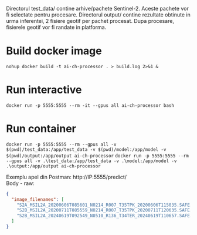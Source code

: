 Directorul test_data/ contine arhive/pachete Sentinel-2. Aceste pachete vor fi selectate pentru procesare.
Directorul output/ contine rezultate obtinute in urma inferentei, 2 fisiere geotif per pachet procesat. Dupa procesare, fisierele geotif vor fi randate in platforma.

# Build docker image
```nohup docker build -t ai-ch-processor . > build.log 2>&1 &```

# Run interactive 
```docker run -p 5555:5555 --rm -it --gpus all ai-ch-processor bash```

# Run container
```docker run -p 5555:5555 --rm --gpus all -v $(pwd)/test_data:/app/test_data -v $(pwd)/model:/app/model -v $(pwd)/output:/app/output ai-ch-processor```
```docker run -p 5555:5555 --rm --gpus all -v .\test_data:/app/test_data -v .\model:/app/model -v .\output:/app/output ai-ch-processor```


Exemplu apel din Postman:
http://IP:5555/predict/   
Body - raw:
```JSON
{
  "image_filenames": [
    "S2A_MSIL2A_20200606T085601_N0214_R007_T35TPK_20200606T115035.SAFE.zip",
    "S2B_MSIL2A_20200711T085559_N0214_R007_T35TPK_20200711T120635.SAFE.zip",
    "S2B_MSIL2A_20240619T092549_N0510_R136_T34TER_20240619T110657.SAFE.zip"
  ]
}
```